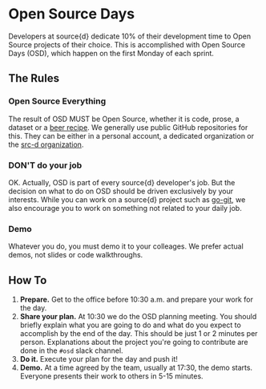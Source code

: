 
# Open Source Days

Developers at source{d} dedicate 10% of their development time to Open Source projects of their choice.
This is accomplished with Open Source Days (OSD), which happen on the first Monday of each sprint.

## The Rules

### Open Source Everything

The result of OSD MUST be Open Source, whether it is code, prose, a dataset or a [beer recipe](https://github.com/src-d/homebrew). We generally use public GitHub repositories for this. They can be either in a personal account, a dedicated organization or the [src-d organization](https://github.com/src-d).

### DON'T do your job

OK. Actually, OSD is part of every source{d} developer's job. But the decision on what to do
on OSD should be driven exclusively by your interests. While you can work on a source{d} project such as
[go-git](https://github.com/src-d/go-git), we also encourage you to work on something not related
to your daily job.

### Demo

Whatever you do, you must demo it to your colleages. We prefer actual demos, not slides or code
walkthroughs.

## How To

1. **Prepare.** Get to the office before 10:30 a.m. and prepare your work for the day.
2. **Share your plan.** At 10:30 we do the OSD planning meeting. You should briefly explain what you are going to do and what do you expect to accomplish by the end of the day. This should be just 1 or 2 minutes per person. Explanations about the project you're going to contribute are done in the `#osd` slack channel.
3. **Do it.** Execute your plan for the day and push it!
4. **Demo.** At a time agreed by the team, usually at 17:30, the demo starts. Everyone presents their work to others in 5-15 minutes.



